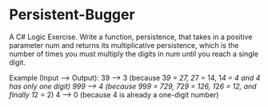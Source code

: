 # Persistent-Bugger
A C# Logic Exercise. Write a function, persistence, that takes in a positive parameter num and returns its multiplicative persistence, which is the number of times you must multiply the digits in num until you reach a single digit.

Example (Input --> Output):
  39 --> 3 (because 3*9 = 27, 2*7 = 14, 1*4 = 4 and 4 has only one digit)
  999 --> 4 (because 9*9*9 = 729, 7*2*9 = 126, 1*2*6 = 12, and finally 1*2 = 2)
  4 --> 0 (because 4 is already a one-digit number)

